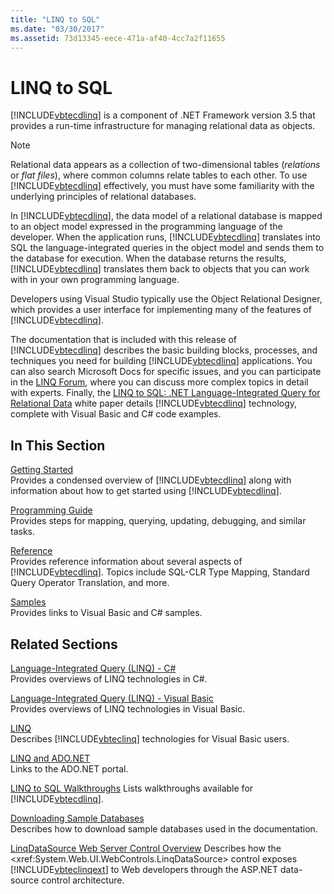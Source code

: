```yaml
---
title: "LINQ to SQL"
ms.date: "03/30/2017"
ms.assetid: 73d13345-eece-471a-af40-4cc7a2f11655
---
```

# LINQ to SQL
[!INCLUDE[vbtecdlinq](../../../../../../includes/vbtecdlinq-md.md)] is a component of .NET Framework version 3.5 that provides a run-time infrastructure for managing relational data as objects.  
  
> [!NOTE]
> Relational data appears as a collection of two-dimensional tables (*relations* or *flat files*), where common columns relate tables to each other. To use [!INCLUDE[vbtecdlinq](../../../../../../includes/vbtecdlinq-md.md)] effectively, you must have some familiarity with the underlying principles of relational databases.  
  
 In [!INCLUDE[vbtecdlinq](../../../../../../includes/vbtecdlinq-md.md)], the data model of a relational database is mapped to an object model expressed in the programming language of the developer. When the application runs, [!INCLUDE[vbtecdlinq](../../../../../../includes/vbtecdlinq-md.md)] translates into SQL the language-integrated queries in the object model and sends them to the database for execution. When the database returns the results, [!INCLUDE[vbtecdlinq](../../../../../../includes/vbtecdlinq-md.md)] translates them back to objects that you can work with in your own programming language.  
  
 Developers using Visual Studio typically use the Object Relational Designer, which provides a user interface for implementing many of the features of [!INCLUDE[vbtecdlinq](../../../../../../includes/vbtecdlinq-md.md)].  
  
 The documentation that is included with this release of [!INCLUDE[vbtecdlinq](../../../../../../includes/vbtecdlinq-md.md)] describes the basic building blocks, processes, and techniques you need for building [!INCLUDE[vbtecdlinq](../../../../../../includes/vbtecdlinq-md.md)] applications. You can also search Microsoft Docs for specific issues, and you can participate in the [LINQ Forum](https://go.microsoft.com/fwlink/?LinkId=76488), where you can discuss more complex topics in detail with experts. Finally, the [LINQ to SQL: .NET Language-Integrated Query for Relational Data](https://go.microsoft.com/fwlink/?LinkId=93205) white paper details [!INCLUDE[vbtecdlinq](../../../../../../includes/vbtecdlinq-md.md)] technology, complete with Visual Basic and C# code examples.  
  
## In This Section  
 [Getting Started](getting-started.md)  
 Provides a condensed overview of [!INCLUDE[vbtecdlinq](../../../../../../includes/vbtecdlinq-md.md)] along with information about how to get started using [!INCLUDE[vbtecdlinq](../../../../../../includes/vbtecdlinq-md.md)].  
  
 [Programming Guide](programming-guide.md)  
 Provides steps for mapping, querying, updating, debugging, and similar tasks.  
  
 [Reference](reference.md)  
 Provides reference information about several aspects of [!INCLUDE[vbtecdlinq](../../../../../../includes/vbtecdlinq-md.md)]. Topics include SQL-CLR Type Mapping, Standard Query Operator Translation, and more.  
  
 [Samples](samples.md)  
 Provides links to Visual Basic and C# samples.  
  
## Related Sections  
 [Language-Integrated Query (LINQ) - C#](../../../../../csharp/programming-guide/concepts/linq/index.md)\
 Provides overviews of LINQ technologies in C#.
 
 [Language-Integrated Query (LINQ) - Visual Basic](../../../../../visual-basic/programming-guide/concepts/linq/index.md)  
 Provides overviews of LINQ technologies in Visual Basic.
  
 [LINQ](../../../../../visual-basic/programming-guide/language-features/linq/index.md)  
 Describes [!INCLUDE[vbteclinq](../../../../../../includes/vbteclinq-md.md)] technologies for Visual Basic users.  
  
 [LINQ and ADO.NET](../../linq-and-ado-net.md)  
 Links to the ADO.NET portal.  
  
 [LINQ to SQL Walkthroughs](https://docs.microsoft.com/previous-versions/visualstudio/visual-studio-2008/bb386295(v=vs.90))  
 Lists walkthroughs available for [!INCLUDE[vbtecdlinq](../../../../../../includes/vbtecdlinq-md.md)].  
  
 [Downloading Sample Databases](downloading-sample-databases.md)  
 Describes how to download sample databases used in the documentation.  
  
 [LinqDataSource Web Server Control Overview](https://docs.microsoft.com/previous-versions/aspnet/bb547113(v=vs.100))  
 Describes how the <xref:System.Web.UI.WebControls.LinqDataSource> control exposes [!INCLUDE[vbteclinqext](../../../../../../includes/vbteclinqext-md.md)] to Web developers through the ASP.NET data-source control architecture.
